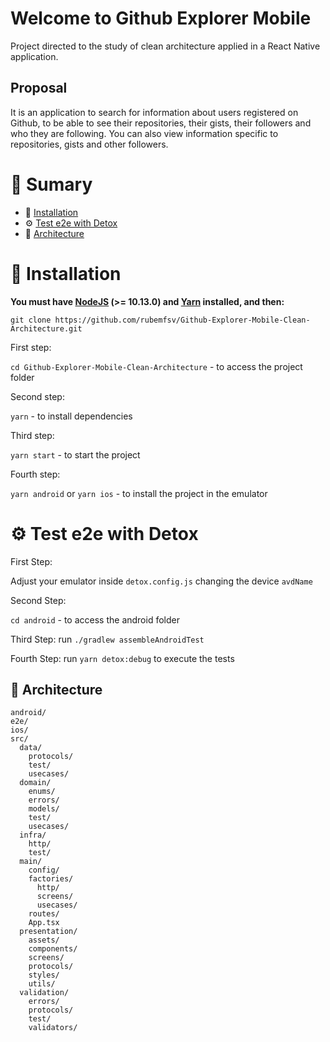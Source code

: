 # Welcome to Github Explorer Mobile

Project directed to the study of clean architecture applied in a React Native application.

## Proposal

It is an application to search for information about users registered on Github, to be able to see their repositories, their gists, their followers and who they are following. You can also view information specific to repositories, gists and other followers.

# :pushpin: Sumary

- :construction_worker: [Installation](#:construction_worker:-instalação)
- :gear: [Test e2e with Detox](#:open_file_folder:-diretórios)
- :open_file_folder: [Architecture](#:open_file_folder:-diretórios)

# :construction_worker: Installation

**You must have [NodeJS](https://nodejs.org/) (>= 10.13.0) and [Yarn](https://yarnpkg.com/) installed, and then:**

`git clone https://github.com/rubemfsv/Github-Explorer-Mobile-Clean-Architecture.git`

First step:

`cd Github-Explorer-Mobile-Clean-Architecture` - to access the project folder

Second step:

`yarn` - to install dependencies

Third step:

`yarn start` - to start the project

Fourth step:

`yarn android` or `yarn ios` - to install the project in the emulator

# :gear: Test e2e with Detox

First Step:

Adjust your emulator inside `detox.config.js` changing the device `avdName`

Second Step:

`cd android` - to access the android folder

Third Step:
run `./gradlew assembleAndroidTest`

Fourth Step:
run `yarn detox:debug` to execute the tests

## :open_file_folder: Architecture

```
android/
e2e/
ios/
src/
  data/
    protocols/
    test/
    usecases/
  domain/
    enums/
    errors/
    models/
    test/
    usecases/
  infra/
    http/
    test/
  main/
    config/
    factories/
      http/
      screens/
      usecases/
    routes/
    App.tsx
  presentation/
    assets/
    components/
    screens/
    protocols/
    styles/
    utils/
  validation/
    errors/
    protocols/
    test/
    validators/
```
